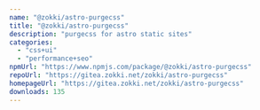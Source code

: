 ```yaml
---
name: "@zokki/astro-purgecss"
title: "@zokki/astro-purgecss"
description: "purgecss for astro static sites"
categories:
  - "css+ui"
  - "performance+seo"
npmUrl: "https://www.npmjs.com/package/@zokki/astro-purgecss"
repoUrl: "https://gitea.zokki.net/zokki/astro-purgecss"
homepageUrl: "https://gitea.zokki.net/zokki/astro-purgecss"
downloads: 135
---
```

